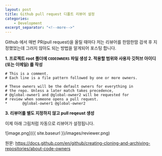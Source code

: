 ```yaml
---
layout: post
title: Github pull request 디폴트 리뷰어 설정
categories:
    - Development
excerpt_separator: "<!--more-->"
---
```



Github 에서 매번 PR(pull request)을 올릴 때마다 저는 리뷰어를 한땀한땀 검색 후 지정했었는데 그러지 않아도 되는 방법을 알게되어 포스팅 합니다.

**1. 프로젝트 root 폴더에 `CODEOWNERS` 파일 생성
2. 적용할 범위와 사용자 깃허브 아이디(또는 이메일) 를 작성**


```
# This is a comment.
# Each line is a file pattern followed by one or more owners.

# These owners will be the default owners for everything in
# the repo. Unless a later match takes precedence,
# @global-owner1 and @global-owner2 will be requested for
# review when someone opens a pull request.
*       @global-owner1 @global-owner2
```

**3. 리뷰어를 별도 지정하지 않고 pull reqeust 생성**

이제 아래 그림처럼 자동으로 리뷰어가 설정됩니다.

![image.png]({{ site.baseurl }}/images/reviewer.png)

원문: https://docs.github.com/en/github/creating-cloning-and-archiving-repositories/about-code-owners